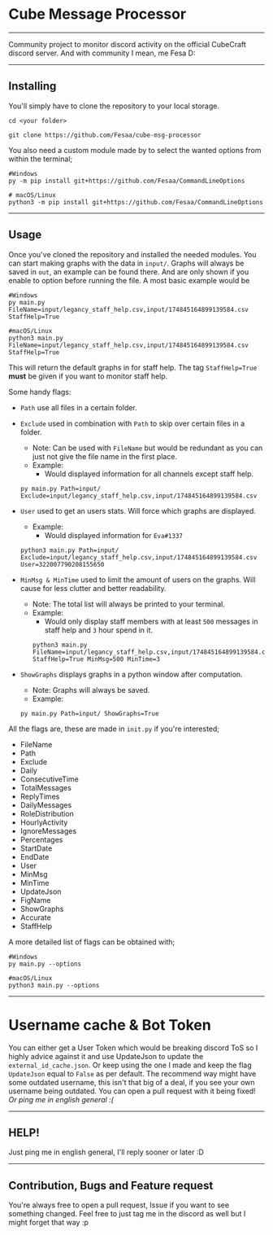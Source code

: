 # Cube Message Processor
___
Community project to monitor discord activity on the official CubeCraft discord server. 
And with community I mean, me Fesa D:
___
## Installing
You'll simply have to clone the repository to your local storage. 
```git
cd <your folder>

git clone https://github.com/Fesaa/cube-msg-processor
```
You also need a custom module made by to select the wanted options from within the terminal;
```git
#Windows
py -m pip install git+https://github.com/Fesaa/CommandLineOptions

# macOS/Linux
python3 -m pip install git+https://github.com/Fesaa/CommandLineOptions
```
___
## Usage
Once you've cloned the repository and installed the needed modules. You can start making graphs with the data in ```input/```. 
Graphs will always be saved in ```out```, an example can be found there.
And are only shown if you enable to option before running the file. A most basic example would be
```git 
#Windows
py main.py FileName=input/legancy_staff_help.csv,input/174845164899139584.csv StaffHelp=True

#macOS/Linux
python3 main.py FileName=input/legancy_staff_help.csv,input/174845164899139584.csv StaffHelp=True
```
This will return the default graphs in for staff help. The tag ```StaffHelp=True``` **must** be given if you want to monitor staff help.

Some handy flags:
* ```Path``` use all files in a certain folder. 
* ```Exclude``` used in combination with ```Path``` to skip over certain files in a folder.
   * Note: Can be used with ```FileName``` but would be redundant as you can just not give the file name in the first place.
   * Example:
      * Would displayed information for all channels except staff help.
   ```git 
   py main.py Path=input/ Exclude=input/legancy_staff_help.csv,input/174845164899139584.csv
   ```
      

* ```User``` used to get an users stats. Will force which graphs are displayed.
   * Example: 
       * Would displayed information for ```Eva#1337```
   ```git
   python3 main.py Path=input/ Exclude=input/legancy_staff_help.csv,input/174845164899139584.csv User=322007790208155650
   ```
     

* ```MinMsg & MinTime``` used to limit the amount of users on the graphs. Will cause for less clutter and better readability.
   * Note: The total list will always be printed to your terminal.
   * Example: 
      * Would only display staff members with at least ```500``` messages in staff help and ```3``` hour spend in it.
      ```git
      python3 main.py FileName=input/legancy_staff_help.csv,input/174845164899139584.csv StaffHelp=True MinMsg=500 MinTime=3
      ```
      
* ```ShowGraphs``` displays graphs in a python window after computation.
   * Note: Graphs will always be saved.
   * Example: 
   ```git
   py main.py Path=input/ ShowGraphs=True
   ```

All the flags are, these are made in ```init.py``` if you're interested;
* FileName
* Path
* Exclude
* Daily
* ConsecutiveTime
* TotalMessages
* ReplyTimes
* DailyMessages
* RoleDistribution
* HourlyActivity
* IgnoreMessages
* Percentages
* StartDate
* EndDate
* User
* MinMsg
* MinTime
* UpdateJson
* FigName
* ShowGraphs
* Accurate
* StaffHelp

A more detailed list of flags can be obtained with;
```git
#Windows
py main.py --options

#macOS/Linux
python3 main.py --options
```
___
# Username cache & Bot Token
You can either get a User Token which would be breaking discord ToS so I highly advice against it and use UpdateJson to update the ```external_id_cache.json```. 
Or keep using the one I made and keep the flag ```UpdateJson``` equal to ```False``` as per default. The recommend way might have some outdated username, this isn't that big of a deal, if you see your own username being outdated. You can open a pull request with it being fixed! *Or ping me in english general :(*

___
## HELP!
Just ping me in english general, I'll reply sooner or later :D

___
## Contribution, Bugs and Feature request
You're always free to open a pull request, Issue if you want to see something changed. 
Feel free to just tag me in the discord as well but I might forget that way :p
